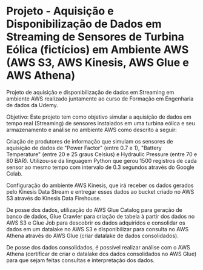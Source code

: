 # Projeto - Aquisição e Disponibilização de Dados em Streaming de Sensores de Turbina Eólica (fictícios) em Ambiente AWS (AWS S3, AWS Kinesis, AWS Glue e AWS Athena)
Projeto de aquisição e disponibilização de dados em Streaming em ambiente AWS realizado juntamente ao curso de Formação em Engenharia de dados da Udemy.

Objetivo:
Este projeto tem como objetivo simular a aquisição de dados em tempo real (Streaming) de sensores instalados em uma turbina eólica e seu armazenamento e análise no ambiente AWS como descrito a seguir:

Criação de produtores de informação que simulam os sensores de aquisição de dados de "Power Factor" (entre 0.7 e 1), "Battery Temperature" (entre 20 e 25 graus Celsius) e Hydraulic Pressure (entre 70 e 80 BAR). Utilizou-se da linguagem Python que gerou 1500 registros de cada sensor ao mesmo tempo com intervalo de 0.3 segundos através do Google Colab.

Configuração do ambiente AWS Kinesis, que irá receber os dados gerados pelo Kinesis Data Stream e entregar esses dados ao bucket criado no AWS S3 através do Kinesis Data Firehouse.

De posse dos dados, utilização do AWS Glue Catalog para geração de banco de dados, Glue Crawler para criação de tabela à partir dos dados no AWS S3 e Glue Job para descobrir os dados adquiridos e consolidar os dados em um datalake no AWS S3 e disponibilizar para consulta no AWS Athena através do AWS Glue (criar datalake de dados consolidados).

De posse dos dados consolidados, é possível realizar análise com o AWS Athena (certificar de criar o datalake dos dados consolidados no AWS Glue) para que sejam feitas consultas e interpretação dos dados.
